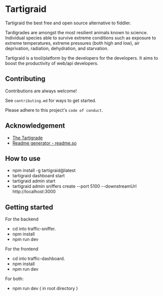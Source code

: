 # Tartigraid

Tartigraid the best free and open source alternative to fiddler.

Tardigrades are amongst the most resilient animals known to science.
Individual species able to survive extreme conditions such as exposure to extreme temperatures, extreme pressures (both high and low), air deprivation, radiation, dehydration, and starvation.

Tartigraid is a tool/platform by the developers for the developers.
It aims to boost the productivity of web/api developers.

## Contributing

Contributions are always welcome!

See `contributing.md` for ways to get started.

Please adhere to this project's `code of conduct`.

## Acknowledgement

- [The Tartigrade](https://en.wikipedia.org/wiki/Tardigrade)
- [Readme generator - readme.so](https://readme.so)

## How to use

- npm install -g tartigraid@latest
- tartigraid dashboard start
- tartigraid admin start
- tartigraid admin sniffers create --port 5100 --downstreamUrl http://localhost:3000

## Getting started

For the backend

- cd into traffic-sniffer.
- npm install
- npm run dev

For the frontend

- cd into traffic-dashboard.
- npm install
- npm run dev

For both:

- npm run dev ( in root directory )
